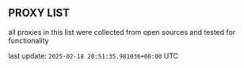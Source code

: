 ## PROXY LIST

all proxies in this list were collected from open sources and tested for functionality

last update: `2025-02-18 20:51:35.981036+00:00` UTC